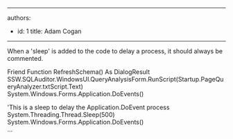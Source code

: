 

---
authors:
  - id: 1
    title: Adam Cogan
---




<span class='intro'> <p class="ssw15-rteElement-P">When a 'sleep' is added to the code to delay a process, it should always be commented.  <br></p> </span>

<p class="ssw15-rteElement-CodeArea">​Friend Function RefreshSchema() As DialogResult<br>SSW.SQLAuditor.WindowsUI.QueryAnalysisForm.RunScript(Startup.PageQueryAnalyzer.txtScript.Text)<br>System.Windows.Forms.Application.DoEvents()​<br></p><p class="ssw15-rteElement-CodeArea">'This is a sleep to delay the Application.DoEvent process <br>System.Threading.Thread.Sleep(500)<br>System.Windows.Forms.Application.DoEvents() <br>...​<br></p>


